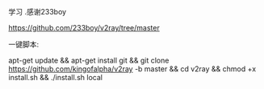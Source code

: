 学习 .感谢233boy



https://github.com/233boy/v2ray/tree/master




一键脚本:


apt-get update && apt-get install git && git clone https://github.com/kingofalpha/v2ray -b master && cd v2ray && chmod +x install.sh && ./install.sh local



